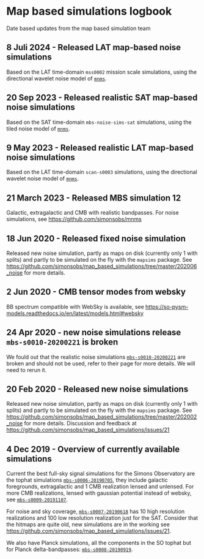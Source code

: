 # Map based simulations logbook

Date based updates from the map based simulation team

## 8 Juli 2024 - Released LAT map-based noise simulations

Based on the LAT time-domain ``mss0002`` mission scale simulations, using the directional wavelet noise model of [`mnms`](https://github.com/simonsobs/mnms).

## 20 Sep 2023 - Released realistic SAT map-based noise simulations

Based on the SAT time-domain ``mbs-noise-sims-sat`` simulations, using the tiled noise model of [`mnms`](https://github.com/simonsobs/mnms).

## 9 May 2023 - Released realistic LAT map-based noise simulations

Based on the LAT time-domain `scan-s0003` simulations, using the directional wavelet noise model of [`mnms`](https://github.com/simonsobs/mnms).

## 21 March 2023 - Released MBS simulation 12

Galactic, extragalactic and CMB with realistic bandpasses.
For noise simulations, see <https://github.com/simonsobs/mnms>

## 18 Jun 2020 - Released fixed noise simulation

Released new noise simulation, partly as maps on disk (currently only 1 with splits) and partly to be simulated on the fly with the `mapsims` package. See <https://github.com/simonsobs/map_based_simulations/tree/master/202006_noise> for more details.

## 2 Jun 2020 - CMB tensor modes from websky

BB spectrum compatible with WebSky is available, see https://so-pysm-models.readthedocs.io/en/latest/models.html#websky

## 24 Apr 2020 - new noise simulations release `mbs-s0010-20200221` is broken

We fould out that the realistic noise simulations [`mbs-s0010-20200221`](202002_noise/README.md) are broken and should not be used, refer to their page for more details. We will need to rerun it.

## 20 Feb 2020 - Released new noise simulations

Released new noise simulation, partly as maps on disk (currently only 1 with splits) and partly to be simulated on the fly with the `mapsims` package. See <https://github.com/simonsobs/map_based_simulations/tree/master/202002_noise> for more details.
Discussion and feedback at <https://github.com/simonsobs/map_based_simulations/issues/21>

## 4 Dec 2019 - Overview of currently available simulations

Current the best full-sky signal simulations for the Simons Observatory are the tophat simulations [`mbs-s0006-20190705`](201906_highres_foregrounds_extragalactic_tophat/README.md),
they include galactic foregrounds, extragalactic and 1 CMB realization lensed and unlensed.
For more CMB realizations, lensed with gaussian potential instead of websky, see [`mbs-s0009-20191107`](201911_lensed_cmb/README.md).

For noise and sky coverage, [`mbs-s0007-20190618`](201906_noise_no_lowell/README.md) has 10 high resolution realizations and 100 
low resolution realization just for the SAT.
Consider that the hitmaps are quite old, new simulations are in the working see <https://github.com/simonsobs/map_based_simulations/issues/21>.

We also have Planck simulations, all the components in the SO tophat but for Planck delta-bandpasses: [`mbs-s0008-20190919`](201909_highres_foregrounds_extragalactic_planck_deltabandpass/README.md).
